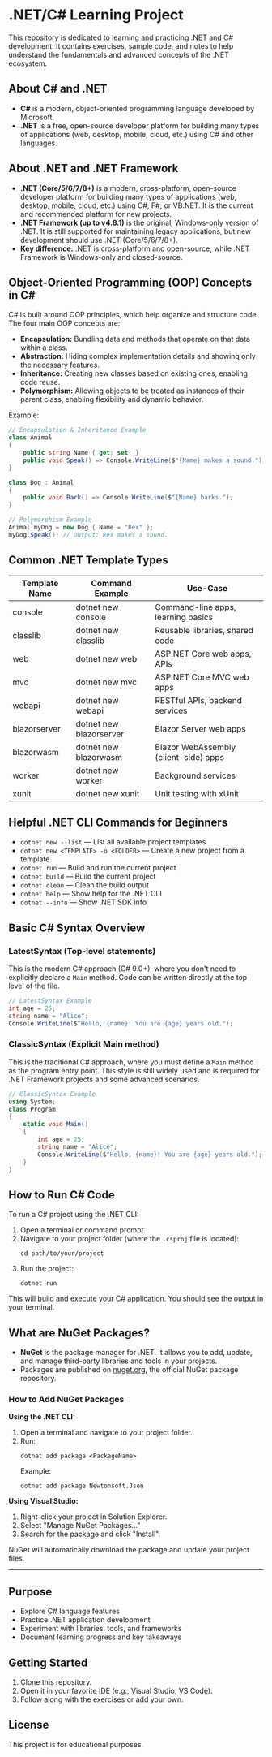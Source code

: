 # .NET/C# Learning Project

This repository is dedicated to learning and practicing .NET and C# development. It contains exercises, sample code, and notes to help understand the fundamentals and advanced concepts of the .NET ecosystem.

## About C# and .NET

- **C#** is a modern, object-oriented programming language developed by Microsoft.
- **.NET** is a free, open-source developer platform for building many types of applications (web, desktop, mobile, cloud, etc.) using C# and other languages.

## About .NET and .NET Framework

- **.NET (Core/5/6/7/8+)** is a modern, cross-platform, open-source developer platform for building many types of applications (web, desktop, mobile, cloud, etc.) using C#, F#, or VB.NET. It is the current and recommended platform for new projects.
- **.NET Framework (up to v4.8.1)** is the original, Windows-only version of .NET. It is still supported for maintaining legacy applications, but new development should use .NET (Core/5/6/7/8+).
- **Key difference:** .NET is cross-platform and open-source, while .NET Framework is Windows-only and closed-source.

## Object-Oriented Programming (OOP) Concepts in C#

C# is built around OOP principles, which help organize and structure code. The four main OOP concepts are:

- **Encapsulation:** Bundling data and methods that operate on that data within a class.
- **Abstraction:** Hiding complex implementation details and showing only the necessary features.
- **Inheritance:** Creating new classes based on existing ones, enabling code reuse.
- **Polymorphism:** Allowing objects to be treated as instances of their parent class, enabling flexibility and dynamic behavior.

Example:

```csharp
// Encapsulation & Inheritance Example
class Animal
{
    public string Name { get; set; }
    public void Speak() => Console.WriteLine($"{Name} makes a sound.");
}

class Dog : Animal
{
    public void Bark() => Console.WriteLine($"{Name} barks.");
}

// Polymorphism Example
Animal myDog = new Dog { Name = "Rex" };
myDog.Speak(); // Output: Rex makes a sound.
```

## Common .NET Template Types

| Template Name | Command Example         | Use-Case                              |
| ------------- | ----------------------- | ------------------------------------- |
| console       | dotnet new console      | Command-line apps, learning basics    |
| classlib      | dotnet new classlib     | Reusable libraries, shared code       |
| web           | dotnet new web          | ASP.NET Core web apps, APIs           |
| mvc           | dotnet new mvc          | ASP.NET Core MVC web apps             |
| webapi        | dotnet new webapi       | RESTful APIs, backend services        |
| blazorserver  | dotnet new blazorserver | Blazor Server web apps                |
| blazorwasm    | dotnet new blazorwasm   | Blazor WebAssembly (client-side) apps |
| worker        | dotnet new worker       | Background services                   |
| xunit         | dotnet new xunit        | Unit testing with xUnit               |

## Helpful .NET CLI Commands for Beginners

- `dotnet new --list` — List all available project templates
- `dotnet new <TEMPLATE> -o <FOLDER>` — Create a new project from a template
- `dotnet run` — Build and run the current project
- `dotnet build` — Build the current project
- `dotnet clean` — Clean the build output
- `dotnet help` — Show help for the .NET CLI
- `dotnet --info` — Show .NET SDK info

## Basic C# Syntax Overview

### LatestSyntax (Top-level statements)

This is the modern C# approach (C# 9.0+), where you don't need to explicitly declare a `Main` method. Code can be written directly at the top level of the file.

```csharp
// LatestSyntax Example
int age = 25;
string name = "Alice";
Console.WriteLine($"Hello, {name}! You are {age} years old.");
```

### ClassicSyntax (Explicit Main method)

This is the traditional C# approach, where you must define a `Main` method as the program entry point. This style is still widely used and is required for .NET Framework projects and some advanced scenarios.

```csharp
// ClassicSyntax Example
using System;
class Program
{
    static void Main()
    {
        int age = 25;
        string name = "Alice";
        Console.WriteLine($"Hello, {name}! You are {age} years old.");
    }
}
```

## How to Run C# Code

To run a C# project using the .NET CLI:

1. Open a terminal or command prompt.
2. Navigate to your project folder (where the `.csproj` file is located):
   ```
   cd path/to/your/project
   ```
3. Run the project:
   ```
   dotnet run
   ```

This will build and execute your C# application. You should see the output in your terminal.

## What are NuGet Packages?

- **NuGet** is the package manager for .NET. It allows you to add, update, and manage third-party libraries and tools in your projects.
- Packages are published on [nuget.org](https://www.nuget.org/), the official NuGet package repository.

### How to Add NuGet Packages

**Using the .NET CLI:**

1. Open a terminal and navigate to your project folder.
2. Run:
   ```
   dotnet add package <PackageName>
   ```
   Example:
   ```
   dotnet add package Newtonsoft.Json
   ```

**Using Visual Studio:**

1. Right-click your project in Solution Explorer.
2. Select "Manage NuGet Packages..."
3. Search for the package and click "Install".

NuGet will automatically download the package and update your project files.

---

## Purpose

- Explore C# language features
- Practice .NET application development
- Experiment with libraries, tools, and frameworks
- Document learning progress and key takeaways

## Getting Started

1. Clone this repository.
2. Open it in your favorite IDE (e.g., Visual Studio, VS Code).
3. Follow along with the exercises or add your own.

## License

This project is for educational purposes.
